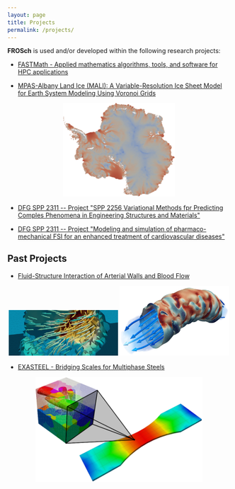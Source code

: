 ```yaml
---
layout: page
title: Projects
permalink: /projects/
---
```

**FROSch** is used and/or developed within the following research projects:

<ul>
<li>
<a href="https://fastmath-scidac.llnl.gov" target="_blank">FASTMath - Applied mathematics algorithms, tools, and software for
HPC applications</a>
</li>
</ul>

<ul>
<li>
<a href="https://climatemodeling.science.energy.gov/research-highlights/mpas-albany-land-ice-mali-variable-resolution-ice-sheet-model-earth-system" target="_blank">MPAS-Albany Land Ice (MALI): A Variable-Resolution Ice Sheet Model for Earth System Modeling Using Voronoi Grids</a>
</li>
</ul>

<center> <img alt="edge basis function" src="/images/velocity-antarctica.png" width="50%"> </center>

<ul>
<li>
<a href="https://www.uni-regensburg.de/mathematik/mathematik-dolzmann/spp-2256/" target="_blank">DFG SPP 2311 -- Project "SPP 2256 Variational Methods fpr Predicting Comples Phenomena in Engineering Structures and Materials"</a>
</li>
</ul>

<ul>
<li>
<a href="https://www.spp2311.uni-stuttgart.de/forschungsprojekte/" target="_blank">DFG SPP 2311 -- Project "Modeling and simulation of pharmaco-mechanical FSI for an enhanced treatment of cardiovascular diseases"</a>
</li>
</ul>

## Past Projects

<ul>
<li>
<a href="http://www.numerik.uni-koeln.de/14080.html" target="_blank">Fluid-Structure Interaction of Arterial Walls and Blood Flow</a>
</li>
</ul>

<center> <img alt="edge basis function" src="/images/stokes-basis-function.png" width="49%"> <img alt="edge basis function" src="/images/wss-bent-artery.png" width="49%">  </center>

<ul>
<li>
<a href="http://www.numerik.uni-koeln.de/14079.html" target="_blank">EXASTEEL - Bridging Scales for Multiphase Steels</a>
</li>
</ul>

<center> <img alt="edge basis function" src="/images/fe2ti_nakajima.png" width="75%"> </center>
